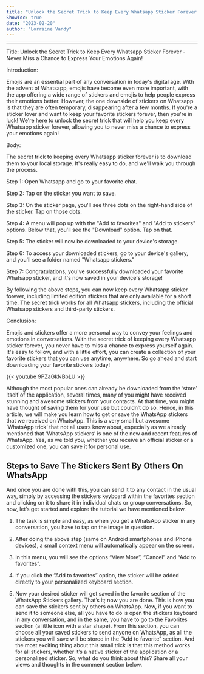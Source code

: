 ```yaml
---
title: "Unlock the Secret Trick to Keep Every Whatsapp Sticker Forever - Never Miss a Chance to Express Your Emotions Again!"
ShowToc: true 
date: "2023-02-20"
author: "Lorraine Vandy"
---
```

*****
Title: Unlock the Secret Trick to Keep Every Whatsapp Sticker Forever - Never Miss a Chance to Express Your Emotions Again!

Introduction:

Emojis are an essential part of any conversation in today's digital age. With the advent of Whatsapp, emojis have become even more important, with the app offering a wide range of stickers and emojis to help people express their emotions better. However, the one downside of stickers on Whatsapp is that they are often temporary, disappearing after a few months. If you're a sticker lover and want to keep your favorite stickers forever, then you're in luck! We're here to unlock the secret trick that will help you keep every Whatsapp sticker forever, allowing you to never miss a chance to express your emotions again!

Body:

The secret trick to keeping every Whatsapp sticker forever is to download them to your local storage. It's really easy to do, and we'll walk you through the process. 

Step 1: Open Whatsapp and go to your favorite chat. 

Step 2: Tap on the sticker you want to save. 

Step 3: On the sticker page, you'll see three dots on the right-hand side of the sticker. Tap on those dots. 

Step 4: A menu will pop up with the "Add to favorites" and "Add to stickers" options. Below that, you'll see the "Download" option. Tap on that. 

Step 5: The sticker will now be downloaded to your device's storage. 

Step 6: To access your downloaded stickers, go to your device's gallery, and you'll see a folder named "Whatsapp stickers." 

Step 7: Congratulations, you've successfully downloaded your favorite Whatsapp sticker, and it's now saved in your device's storage!

By following the above steps, you can now keep every Whatsapp sticker forever, including limited edition stickers that are only available for a short time. The secret trick works for all Whatsapp stickers, including the official Whatsapp stickers and third-party stickers.

Conclusion:

Emojis and stickers offer a more personal way to convey your feelings and emotions in conversations. With the secret trick of keeping every Whatsapp sticker forever, you never have to miss a chance to express yourself again. It's easy to follow, and with a little effort, you can create a collection of your favorite stickers that you can use anytime, anywhere. So go ahead and start downloading your favorite stickers today!

{{< youtube 9PZaGkNBbLU >}} 



Although the most popular ones can already be downloaded from the ‘store’ itself of the application, several times, many of you might have received stunning and awesome stickers from your contacts. At that time, you might have thought of saving them for your use but couldn’t do so. Hence, in this article, we will make you learn how to get or save the WhatsApp stickers that we received on WhatsApp.
This is a very small but awesome ‘WhatsApp trick’ that not all users know about, especially as we already mentioned that ‘WhatsApp stickers’ is one of the new and recent features of WhatsApp. Yes, as we told you, whether you receive an official sticker or a customized one, you can save it for personal use.

 
## Steps to Save The Stickers Sent By Others On WhatsApp


And once you are done with this, you can send it to any contact in the usual way, simply by accessing the stickers keyboard within the favorites section and clicking on it to share it in individual chats or group conversations. So, now, let’s get started and explore the tutorial we have mentioned below.
1. The task is simple and easy, as when you get a WhatsApp sticker in any conversation, you have to tap on the image in question.
2. After doing the above step (same on Android smartphones and iPhone devices), a small context menu will automatically appear on the screen.

3. In this menu, you will see the options “View More”, “Cancel” and “Add to favorites”.
4. If you click the “Add to favorites” option, the sticker will be added directly to your personalized keyboard section.

5. Now your desired sticker will get saved in the favorite section of the WhatsApp Stickers gallery.
That’s it; now you are done.
This is how you can save the stickers sent by others on WhatsApp. Now, if you want to send it to someone else, all you have to do is open the stickers keyboard in any conversation, and in the same, you have to go to the Favorites section (a little icon with a star shape).
From this section, you can choose all your saved stickers to send anyone on WhatsApp, as all the stickers you will save will be stored in the “Add to favorite” section. And the most exciting thing about this small trick is that this method works for all stickers, whether it’s a native sticker of the application or a personalized sticker. So, what do you think about this? Share all your views and thoughts in the comment section below.





